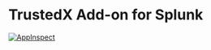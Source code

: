 # TrustedX Add-on for Splunk
[![AppInspect](https://github.com/diogofgm/TA-trustedx/actions/workflows/appinspect.yml/badge.svg?branch=main)](https://github.com/diogofgm/TA-trustedx/actions/workflows/appinspect.yml)
